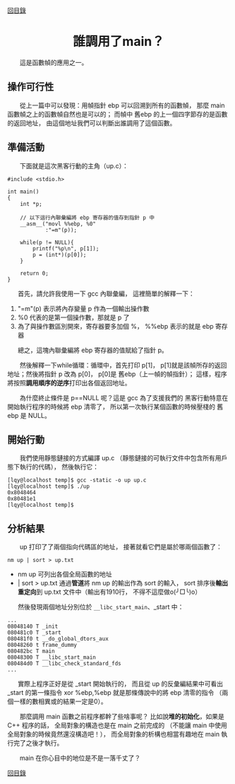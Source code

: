 ﻿[content]: https://github.com/1184893257/simplelinux/blob/master/README.md#content

[回目錄][content]

<a name="top"></a>

<h1 align="center">誰調用了main？
</h1>

　　這是函數幀的應用之一。

## 操作可行性

　　從上一篇中可以發現：用幀指針 ebp 可以回溯到所有的函數幀，
那麼 main 函數幀之上的函數幀自然也是可以的；
而幀中 舊ebp 的上一個四字節存的是函數的返回地址，
由這個地址我們可以判斷出誰調用了這個函數。

## 準備活動

　　下面就是這次黑客行動的主角（up.c）：

	#include <stdio.h>
	
	int main()
	{
		int *p;
		
		// 以下這行內聯彙編將 ebp 寄存器的值存到指針 p 中
		__asm__("movl %%ebp, %0"
				:"=m"(p));
		
		while(p != NULL){
			printf("%p\n", p[1]);
			p = (int*)(p[0]);
		}
		
		return 0;
	}

`　　`首先，請允許我使用一下 gcc 內聯彙編，
這裡簡單的解釋一下：

1. "=m"(p) 表示將內存變量 p 作為一個輸出操作數
2. %0 代表的是第一個操作數，那就是 p 了
3. 為了與操作數區別開來，寄存器要多加個 %，
%%ebp 表示的就是 ebp 寄存器

`　　`總之，這塊內聯彙編將 ebp 寄存器的值賦給了指針 p。

　　然後解釋一下while循環：循環中，首先打印 p[1]，
p[1]就是該幀所存的返回地址；然後將指針 p 改為 p[0]，
p[0]是 舊ebp（上一幀的幀指針）；
這樣，程序將按照<b>調用順序的逆序</b>打印出各個返回地址。

　　為什麼終止條件是 p==NULL 呢？這是 gcc 為了支援我們的
黑客行動特意在開始執行程序的時候將 ebp 清零了，
所以第一次執行某個函數的時候壓棧的 舊ebp 是 NULL。

## 開始行動

　　我們使用靜態鏈接的方式編譯 up.c
（靜態鏈接的可執行文件中包含所有用戶態下執行的代碼），
然後執行它：

	[lqy@localhost temp]$ gcc -static -o up up.c
	[lqy@localhost temp]$ ./up
	0x8048464
	0x80481e1
	[lqy@localhost temp]$ 

## 分析結果

　　up 打印了了兩個指向代碼區的地址，
接著就看它們是屬於哪兩個函數了：

	nm up | sort > up.txt

* nm up 可列出各個全局函數的地址
* | sort > up.txt 通過<b>管道</b>將 nm up 的輸出作為 sort 的輸入，
sort 排序後<b>輸出重定向</b>到 up.txt 文件中（輸出有1910行，
不得不這麼做o(╯□╰)o）

`　　`然後發現兩個地址分別位於 `__libc_start_main`、_start 中：

	...
	08048140 T _init
	080481c0 T _start
	080481f0 t __do_global_dtors_aux
	08048260 t frame_dummy
	080482bc T main
	08048300 T __libc_start_main
	080484d0 T __libc_check_standard_fds
	...

`　　`實際上程序正好是從 _start 開始執行的，
而且從 up 的反彙編結果中可看出 _start 的第一條指令
 xor %ebp,%ebp 就是那條傳說中的將 ebp 清零的指令
（兩個一樣的數相異或的結果一定是0）。

　　那麼調用 main 函數之前程序都幹了些啥事呢？
比如說<b>堆的初始化</b>，如果是 C++ 程序的話，
全局對象的構造也是在 main 之前完成的
（不能讓 main 中使用全局對象的時候竟然還沒構造吧！），
而全局對象的析構也相當有趣地在 main 執行完了之後才執行。

　　main 在你心目中的地位是不是一落千丈了？

[回目錄][content]
